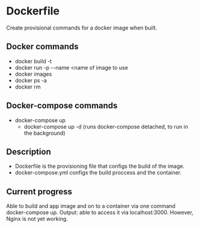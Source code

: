 # Dockerfile
Create provisional commands for a docker image when built.

## Docker commands
- docker build -t <new image name> <location>
- docker run -p <port publish> --name <new container name> <name of image to use
- docker images
- docker ps -a
- docker rm
  

## Docker-compose commands
- docker-compose up
  - docker-compose up -d (runs docker-compose detached, to run in the background)

## Description
- Dockerfile is the provisioning file that configs the build of the image.
- docker-compose.yml configs the build proccess and the container.

## Current progress
Able to build and app image and on to a container via one command docker-compose up.
Output: able to access it via localhost:3000. However, Nginx is not yet working.
